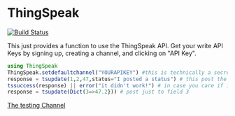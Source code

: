 # ThingSpeak

[![Build Status](https://travis-ci.org/ggggggggg/ThingSpeak.jl.svg?branch=master)](https://travis-ci.org/ggggggggg/ThingSpeak.jl)

This just provides a function to use the ThingSpeak API.  Get your write API Keys by signing up, creating a channel, and clicking on "API Key".

```Julia
using ThingSpeak
ThingSpeak.setdefaultchannel("YOURAPIKEY") #this is technically a secret but its a dedicated channel for testing
response = tsupdate(1,2,47,status="I posted a status") # this post the values 1,2 and 47 to fields 1,2 and 3 respectively
tssuccess(response) || error("it didn't work!") # in case you care if it worked
response = tsupdate(Dict(3=>47.2})) # post just to field 3
```

[The testing Channel](https://thingspeak.com/channels/25131)
